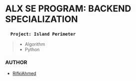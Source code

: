 # ALX SE PROGRAM: BACKEND SPECIALIZATION
### `   Project: Island Perimeter   `
> - Algorithm
> - Python

### AUTHOR
- [RifkiAhmed](https://github.com/RifkiAhmed)